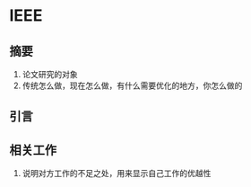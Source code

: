 # IEEE
## 摘要
1. 论文研究的对象
2. 传统怎么做，现在怎么做，有什么需要优化的地方，你怎么做的

## 引言



## 相关工作
1. 说明对方工作的不足之处，用来显示自己工作的优越性